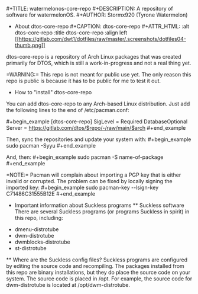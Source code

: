 #+TITLE: watermelonos-core-repo
#+DESCRIPTION: A repository of software for watermelonOS.
#+AUTHOR: Stormx920 (Tyrone Watermelon)

* About dtos-core-repo
#+CAPTION: dtos-core-repo
#+ATTR_HTML: :alt dtos-core-repo :title dtos-core-repo :align left
[[https://gitlab.com/dwt1/dotfiles/raw/master/.screenshots/dotfiles04-thumb.png]]

dtos-core-repo is a repository of Arch Linux packages that was created primarily for DTOS, which is still a work-in-progress and not a real thing yet.

=WARNING:= This repo is not meant for public use yet.  The only reason this repo is public is because it has to be public for me to test it out.

* How to "install" dtos-core-repo

You can add dtos-core-repo to any Arch-based Linux distribution.  Just add the following lines to the end of /etc/pacman.conf:

#+begin_example
[dtos-core-repo]
SigLevel = Required DatabaseOptional
Server = https://gitlab.com/dtos/$repo/-/raw/main/$arch
#+end_example

Then, sync the repositories and update your system with:
#+begin_example
sudo pacman -Syyu
#+end_example

And, then:
#+begin_example
sudo pacman -S name-of-package
#+end_example

=NOTE:= Pacman will complain about importing a PGP key that is either invalid or corrupted.  The problem can be fixed by locally signing the imported key:
#+begin_example
sudo pacman-key --lsign-key C71486C31555B12E
#+end_example

* Important information about Suckless programs
** Suckless software
There are several Suckless programs (or programs Suckless in spirit) in this repo, including:
+ dmenu-distrotube
+ dwm-distrotube
+ dwmblocks-distrotube
+ st-distrotube

** Where are the Suckless config files?
Suckless programs are configured by editing the source code and recompiling.  The packages installed from this repo are binary installations, but they do place the source code on your system.  The source code is placed in /opt.  For example, the source code for dwm-distrotube is located at /opt/dwm-distrotube.
